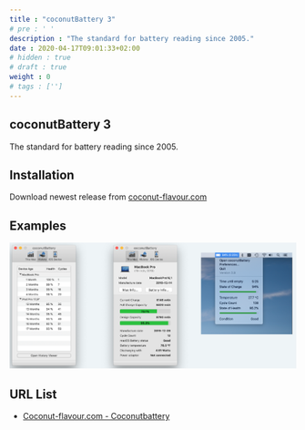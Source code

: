```yaml
---
title : "coconutBattery 3"
# pre : ' '
description : "The standard for battery reading since 2005."
date : 2020-04-17T09:01:33+02:00
# hidden : true
# draft : true
weight : 0
# tags : ['']
---
```


## coconutBattery 3

The standard for battery reading since 2005.

## Installation

Download newest release from [coconut-flavour.com](https://coconut-flavour.com/downloads/coconutBattery_latest.zip)

## Examples

![Example](images/example.png)

## URL List

* [Coconut-flavour.com - Coconutbattery](https://www.coconut-flavour.com/coconutbattery/)
